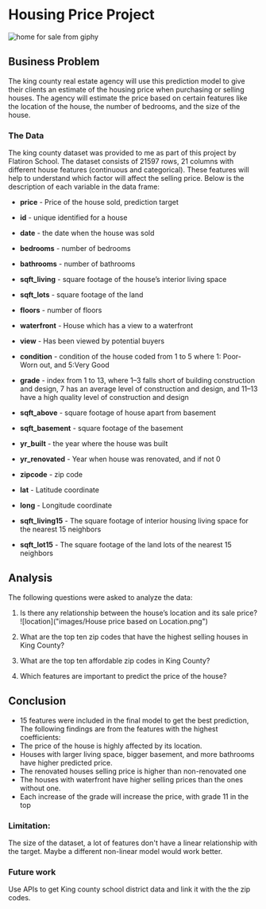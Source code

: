 # Housing Price Project




![home for sale from giphy](https://media.giphy.com/media/Q5FVvyM2OuvUUysSQm/giphy.gif)



## Business Problem

The king county real estate agency will use this prediction model to give their clients an estimate of the housing price when purchasing or selling houses.  The agency will estimate the price based on certain features like the location of the house, the number of bedrooms, and the size of the house.

### The Data

The king county dataset was provided to me as part of this project by Flatiron School. The dataset consists of 21597 rows, 21 columns with different house features (continuous and categorical). These features will help to understand which factor will affect the selling price. Below is the description of each variable in the data frame:

* **price** -  Price of the house sold, prediction target

* **id** - unique identified for a house
* **date** - the date when the house was sold
* **bedrooms** -  number of bedrooms
* **bathrooms** -  number of bathrooms
* **sqft_living** -  square footage of the house’s interior living space
* **sqft_lots** -  square footage of the land 
* **floors** -  number of floors
* **waterfront** - House which has a view to a waterfront
* **view** - Has been viewed by potential buyers
* **condition** - condition of the house coded from 1 to 5 where 1: Poor- Worn out, and 5:Very Good
* **grade** - index from 1 to 13, where 1–3 falls short of building construction and design, 7 has an average level of construction and design, and 11–13 have a high quality level of construction and design
* **sqft_above** - square footage of house apart from basement
* **sqft_basement** - square footage of the basement
* **yr_built** - the year where the house was built
* **yr_renovated** - Year when house was renovated, and if not 0
* **zipcode** - zip code
* **lat** - Latitude coordinate
* **long** - Longitude coordinate
* **sqft_living15** - The square footage of interior housing living space for the nearest 15 neighbors
* **sqft_lot15** - The square footage of the land lots of the nearest 15 neighbors


## Analysis

The following questions were asked to analyze the data:

1. Is there any relationship between the house’s location and its sale price?
![location]("images/House price based on Location.png")

2. What are the top ten zip codes that have the highest selling houses in King County?
3. What are the top ten affordable zip codes in King County?
4. Which features are important to predict the price of the house?






## Conclusion

- 15 features were included in the final model to get the best prediction, The following findings are from the features with the highest coefficients:
- The price of the house is highly affected by its location.
- Houses with larger living space, bigger basement, and more bathrooms have higher predicted price.
- The renovated houses selling price is higher than non-renovated one
- The houses with waterfront have higher selling prices than the ones without one.
- Each increase of the grade will increase the price, with grade 11 in the top


### Limitation:

The size of the dataset,  a lot of features don't have a linear relationship with the target. Maybe a different non-linear model would work better.

### Future work

Use APIs to get King county school district data and link it with the the zip codes.

